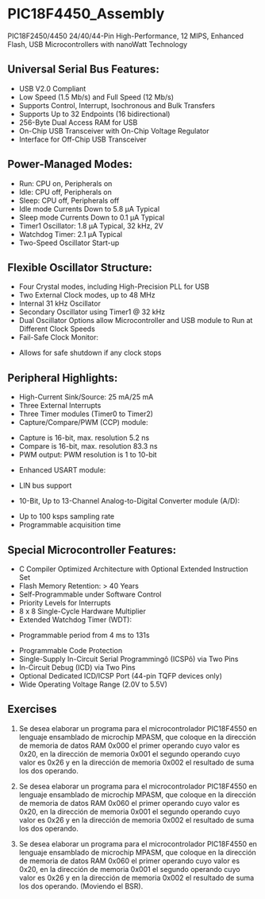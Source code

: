 # PIC18F4450_Assembly
PIC18F2450/4450
24/40/44-Pin High-Performance,
12 MIPS, Enhanced Flash,
USB Microcontrollers
with nanoWatt Technology

## Universal Serial Bus Features:
* USB V2.0 Compliant
* Low Speed (1.5 Mb/s) and Full Speed (12 Mb/s)
* Supports Control, Interrupt, Isochronous and Bulk Transfers
* Supports Up to 32 Endpoints (16 bidirectional)
* 256-Byte Dual Access RAM for USB
* On-Chip USB Transceiver with On-Chip Voltage Regulator
* Interface for Off-Chip USB Transceiver
## Power-Managed Modes:
* Run: CPU on, Peripherals on
* Idle: CPU off, Peripherals on
* Sleep: CPU off, Peripherals off
* Idle mode Currents Down to 5.8 μA Typical
* Sleep mode Currents Down to 0.1 μA Typical
* Timer1 Oscillator: 1.8 μA Typical, 32 kHz, 2V
* Watchdog Timer: 2.1 μA Typical
* Two-Speed Oscillator Start-up
## Flexible Oscillator Structure:
* Four Crystal modes, including High-Precision PLL for USB
* Two External Clock modes, up to 48 MHz
* Internal 31 kHz Oscillator
* Secondary Oscillator using Timer1 @ 32 kHz
* Dual Oscillator Options allow Microcontroller and USB module to Run at Different Clock Speeds
* Fail-Safe Clock Monitor:
- Allows for safe shutdown if any clock stops
## Peripheral Highlights:
* High-Current Sink/Source: 25 mA/25 mA
* Three External Interrupts
* Three Timer modules (Timer0 to Timer2)
* Capture/Compare/PWM (CCP) module:
- Capture is 16-bit, max. resolution 5.2 ns
- Compare is 16-bit, max. resolution 83.3 ns
- PWM output: PWM resolution is 1 to 10-bit
* Enhanced USART module:
- LIN bus support
* 10-Bit, Up to 13-Channel Analog-to-Digital Converter
module (A/D):
- Up to 100 ksps sampling rate
- Programmable acquisition time
## Special Microcontroller Features:
* C Compiler Optimized Architecture with Optional
Extended Instruction Set
* Flash Memory Retention: > 40 Years
* Self-Programmable under Software Control
* Priority Levels for Interrupts
* 8 x 8 Single-Cycle Hardware Multiplier
* Extended Watchdog Timer (WDT):
- Programmable period from 4 ms to 131s
* Programmable Code Protection
* Single-Supply In-Circuit Serial Programmingô
(ICSPô) via Two Pins
* In-Circuit Debug (ICD) via Two Pins
* Optional Dedicated ICD/ICSP Port
(44-pin TQFP devices only)
* Wide Operating Voltage Range (2.0V to 5.5V)
## Exercises
1. Se desea elaborar un programa para el microcontrolador PIC18F4550 en lenguaje ensamblado
de microchip MPASM, que coloque en la dirección de memoria de datos RAM 0x000 el primer operando
cuyo valor es 0x20, en la dirección de memoria 0x001 el segundo operando cuyo valor es 0x26 y en la
dirección de memoria 0x002 el resultado de suma los dos operando.

2. Se desea elaborar un programa para el microcontrolador PIC18F4550 en lenguaje ensamblado
de microchip MPASM, que coloque en la dirección de memoria de datos RAM 0x060 el primer operando
cuyo valor es 0x20, en la dirección de memoria 0x001 el segundo operando cuyo valor es 0x26 y en la
dirección de memoria 0x002 el resultado de suma los dos operando.


2. Se desea elaborar un programa para el microcontrolador PIC18F4550 en lenguaje ensamblado
de microchip MPASM, que coloque en la dirección de memoria de datos RAM 0x060 el primer operando
cuyo valor es 0x20, en la dirección de memoria 0x001 el segundo operando cuyo valor es 0x26 y en la
dirección de memoria 0x002 el resultado de suma los dos operando. (Moviendo el BSR).